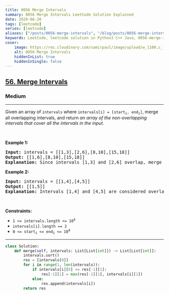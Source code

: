 ```yaml
---
title: 0056 Merge Intervals
summary: 0056 Merge Intervals LeetCode Solution Explained
date: 2020-06-20
tags: [leetcode]
series: [leetcode]
aliases: ["/posts/0056-merge-intervals", "/blog/posts/0056-merge-intervals", "/0056-merge-intervals"]
keywords: LeetCode, leetcode solution in Python3 C++ Java, 0056-merge-intervals solution
cover:
    image: https://res.cloudinary.com/samirpaul/image/upload/w_1100,c_fit,co_rgb:FFFFFF,l_text:Arial_70_bold:0056 Merge Intervals/problem-solving.webp
    alt: 0056 Merge Intervals
    hiddenInList: true
    hiddenInSingle: false
---
```



<h2><a href="https://leetcode.com/problems/merge-intervals/">56. Merge Intervals</a></h2><h3>Medium</h3><hr><div><p>Given an array&nbsp;of <code>intervals</code>&nbsp;where <code>intervals[i] = [start<sub>i</sub>, end<sub>i</sub>]</code>, merge all overlapping intervals, and return <em>an array of the non-overlapping intervals that cover all the intervals in the input</em>.</p>

<p>&nbsp;</p>
<p><strong class="example">Example 1:</strong></p>

<pre><strong>Input:</strong> intervals = [[1,3],[2,6],[8,10],[15,18]]
<strong>Output:</strong> [[1,6],[8,10],[15,18]]
<strong>Explanation:</strong> Since intervals [1,3] and [2,6] overlap, merge them into [1,6].
</pre>

<p><strong class="example">Example 2:</strong></p>

<pre><strong>Input:</strong> intervals = [[1,4],[4,5]]
<strong>Output:</strong> [[1,5]]
<strong>Explanation:</strong> Intervals [1,4] and [4,5] are considered overlapping.
</pre>

<p>&nbsp;</p>
<p><strong>Constraints:</strong></p>

<ul>
	<li><code>1 &lt;= intervals.length &lt;= 10<sup>4</sup></code></li>
	<li><code>intervals[i].length == 2</code></li>
	<li><code>0 &lt;= start<sub>i</sub> &lt;= end<sub>i</sub> &lt;= 10<sup>4</sup></code></li>
</ul>
</div>

---




```python
class Solution:
    def merge(self, intervals: List[List[int]]) -> List[List[int]]:
        intervals.sort()
        res = [intervals[0]]
        for i in range(1, len(intervals)):
            if intervals[i][0] <= res[-1][1]:
                res[-1][1] = max(res[-1][1], intervals[i][1])
            else:
                res.append(intervals[i])
        return res
```
